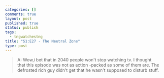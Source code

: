 ```yaml
--- 
categories: []
comments: true
layout: post
published: true
status: publish
tags: 
  - tngwatchestng
title: "S1:E27 - The Neutral Zone"
type: post
---
```

<blockquote>A: Wow,i bet that in 2040 people won't stop watching tv. I thought that this episode was not as action -packed as some of them are. The defrosted rich guy didn't get that he wasn't supposed to disturb stuff.</blockquote>
